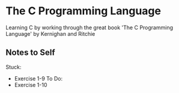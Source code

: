 # The C Programming Language
Learning C by working through the great book 'The C Programming Language' by Kernighan and Ritchie

## Notes to Self
Stuck:
- Exercise 1-9
To Do:
- Exercise 1-10